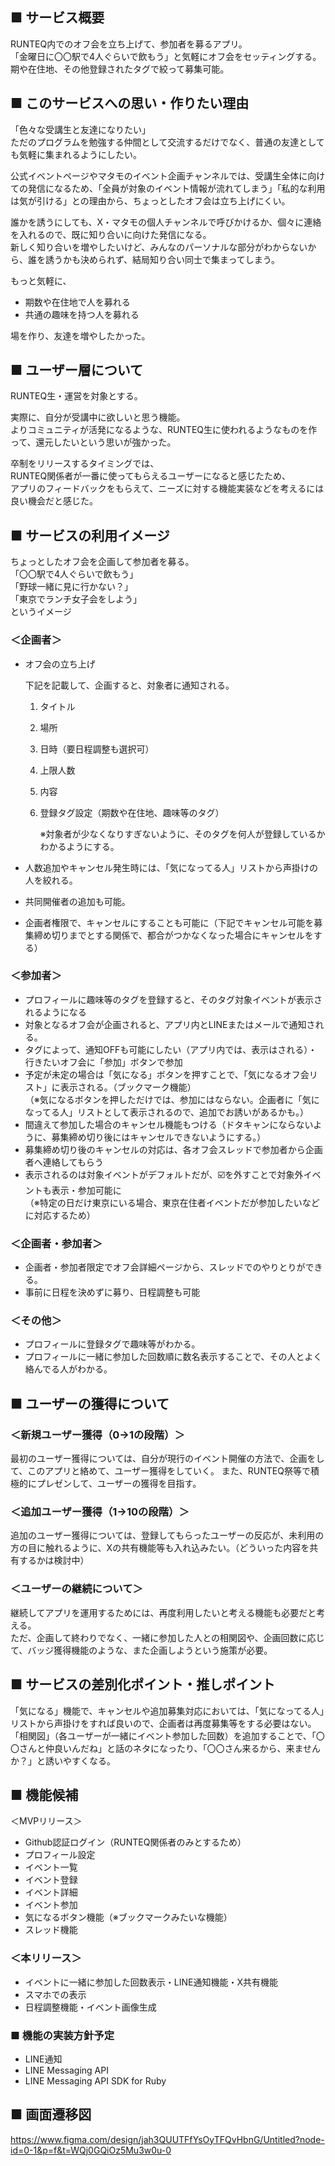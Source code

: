 ## ■ サービス概要
RUNTEQ内でのオフ会を立ち上げて、参加者を募るアプリ。<br>
「金曜日に〇〇駅で4人ぐらいで飲もう」と気軽にオフ会をセッティングする。<br>
期や在住地、その他登録されたタグで絞って募集可能。

## ■ このサービスへの思い・作りたい理由
「色々な受講生と友達になりたい」<br>
ただのプログラムを勉強する仲間として交流するだけでなく、普通の友達としても気軽に集まれるようにしたい。<br>

公式イベントページやマタモのイベント企画チャンネルでは、受講生全体に向けての発信になるため、「全員が対象のイベント情報が流れてしまう」「私的な利用は気が引ける」との理由から、ちょっとしたオフ会は立ち上げにくい。

誰かを誘うにしても、X・マタモの個人チャンネルで呼びかけるか、個々に連絡を入れるので、既に知り合いに向けた発信になる。<br>
新しく知り合いを増やしたいけど、みんなのパーソナルな部分がわからないから、誰を誘うかも決められず、結局知り合い同士で集まってしまう。<br>

もっと気軽に、<br>
- 期数や在住地で人を募れる
- 共通の趣味を持つ人を募れる

場を作り、友達を増やしたかった。
## ■ ユーザー層について
RUNTEQ生・運営を対象とする。<br>

実際に、自分が受講中に欲しいと思う機能。<br>
よりコミュニティが活発になるような、RUNTEQ生に使われるようなものを作って、還元したいという思いが強かった。

卒制をリリースするタイミングでは、<br>
RUNTEQ関係者が一番に使ってもらえるユーザーになると感じたため、<br>
アプリのフィードバックをもらえて、ニーズに対する機能実装などを考えるには良い機会だと感じた。

## ■ サービスの利用イメージ
ちょっとしたオフ会を企画して参加者を募る。<br>
「〇〇駅で4人ぐらいで飲もう」<br>
「野球一緒に見に行かない？」<br>
「東京でランチ女子会をしよう」<br>
というイメージ

### ＜企画者＞
- オフ会の立ち上げ

  下記を記載して、企画すると、対象者に通知される。

  1. タイトル

  2. 場所

  3. 日時（要日程調整も選択可）　

  4. 上限人数

  5. 内容

  6. 登録タグ設定（期数や在住地、趣味等のタグ）　　

      ※対象者が少なくなりすぎないように、そのタグを何人が登録しているかわかるようにする。
- 人数追加やキャンセル発生時には、「気になってる人」リストから声掛けの人を絞れる。
- 共同開催者の追加も可能。
- 企画者権限で、キャンセルにすることも可能に（下記でキャンセル可能を募集締め切りまでとする関係で、都合がつかなくなった場合にキャンセルをする）

### ＜参加者＞
- プロフィールに趣味等のタグを登録すると、そのタグ対象イベントが表示されるようになる
- 対象となるオフ会が企画されると、アプリ内とLINEまたはメールで通知される。
- タグによって、通知OFFも可能にしたい（アプリ内では、表示はされる）・行きたいオフ会に「参加」ボタンで参加
- 予定が未定の場合は「気になる」ボタンを押すことで、「気になるオフ会リスト」に表示される。（ブックマーク機能）<br>（※気になるボタンを押しただけでは、参加にはならない。企画者に「気になってる人」リストとして表示されるので、追加でお誘いがあるかも。）
- 間違えて参加した場合のキャンセル機能もつける（ドタキャンにならないように、募集締め切り後にはキャンセルできないようにする。）
- 募集締め切り後のキャンセルの対応は、各オフ会スレッドで参加者から企画者へ連絡してもらう
- 表示されるのは対象イベントがデフォルトだが、☑️を外すことで対象外イベントも表示・参加可能に<br>
（※特定の日だけ東京にいる場合、東京在住者イベントだが参加したいなどに対応するため）

### ＜企画者・参加者＞
- 企画者・参加者限定でオフ会詳細ページから、スレッドでのやりとりができる。
- 事前に日程を決めずに募り、日程調整も可能

### ＜その他＞
- プロフィールに登録タグで趣味等がわかる。
- プロフィールに一緒に参加した回数順に数名表示することで、その人とよく絡んでる人がわかる。


## ■ ユーザーの獲得について
### ＜新規ユーザー獲得（0→1の段階）＞
最初のユーザー獲得については、自分が現行のイベント開催の方法で、企画をして、このアプリと絡めて、ユーザー獲得をしていく。
また、RUNTEQ祭等で積極的にプレゼンして、ユーザーの獲得を目指す。

### ＜追加ユーザー獲得（1→10の段階）＞
追加のユーザー獲得については、登録してもらったユーザーの反応が、未利用の方の目に触れるように、Xの共有機能等も入れ込みたい。（どういった内容を共有するかは検討中）

### ＜ユーザーの継続について＞
継続してアプリを運用するためには、再度利用したいと考える機能も必要だと考える。<br>
ただ、企画して終わりでなく、一緒に参加した人との相関図や、企画回数に応じて、バッジ獲得機能のような、また企画しようという施策が必要。


## ■ サービスの差別化ポイント・推しポイント
「気になる」機能で、キャンセルや追加募集対応においては、「気になってる人」リストから声掛けをすれば良いので、企画者は再度募集等をする必要はない。<br>
「相関図」（各ユーザーが一緒にイベント参加した回数）を追加することで、「〇〇さんと仲良いんだね」と話のネタになったり、「〇〇さん来るから、来ませんか？」と誘いやすくなる。

## ■ 機能候補
＜MVPリリース＞
- Github認証ログイン（RUNTEQ関係者のみとするため）
- プロフィール設定
- イベント一覧
- イベント登録
- イベント詳細
- イベント参加
- 気になるボタン機能（※ブックマークみたいな機能）
- スレッド機能

### ＜本リリース＞
- イベントに一緒に参加した回数表示・LINE通知機能・X共有機能
- スマホでの表示
- 日程調整機能・イベント画像生成

### ■ 機能の実装方針予定
- LINE通知
- LINE Messaging API
- LINE Messaging API SDK for Ruby

##  ■ 画面遷移図
https://www.figma.com/design/jah3QUUTFfYsOyTFQvHbnG/Untitled?node-id=0-1&p=f&t=WQj0GQiOz5Mu3w0u-0